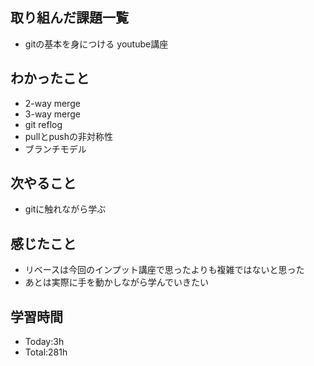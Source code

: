 ## 取り組んだ課題一覧
- gitの基本を身につける youtube講座
## わかったこと
- 2-way merge
- 3-way merge
- git reflog
- pullとpushの非対称性
- ブランチモデル
## 次やること
- gitに触れながら学ぶ
## 感じたこと
- リベースは今回のインプット講座で思ったよりも複雑ではないと思った
- あとは実際に手を動かしながら学んでいきたい
## 学習時間
- Today:3h
- Total:281h
